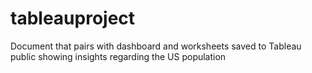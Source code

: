 # tableauproject
Document that pairs with dashboard and worksheets saved to Tableau public showing insights regarding the US population
